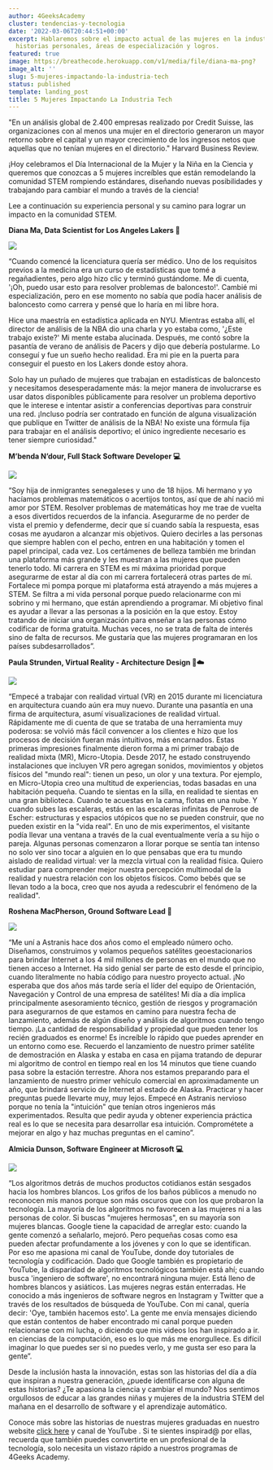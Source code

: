 ```yaml
---
author: 4GeeksAcademy
cluster: tendencias-y-tecnologia
date: '2022-03-06T20:44:51+00:00'
excerpt: Hablaremos sobre el impacto actual de las mujeres en la industria STEM, sus
  historias personales, áreas de especialización y logros.
featured: true
image: https://breathecode.herokuapp.com/v1/media/file/diana-ma-png?
image_alt: ''
slug: 5-mujeres-impactando-la-industria-tech
status: published
template: landing_post
title: 5 Mujeres Impactando La Industria Tech
---
```

"En un análisis global de 2.400 empresas realizado por Credit Suisse, las organizaciones con al menos una mujer en el directorio generaron un mayor retorno sobre el capital y un mayor crecimiento de los ingresos netos que aquellas que no tenían mujeres en el directorio." Harvard Business Review.

¡Hoy celebramos el Día Internacional de la Mujer y la Niña en la Ciencia y queremos que conozcas a 5 mujeres increíbles que están remodelando la comunidad STEM rompiendo estándares, diseñando nuevas posibilidades y trabajando para cambiar el mundo a través de la ciencia!

Lee a continuación su experiencia personal y su camino para lograr un impacto en la comunidad STEM.


**Diana Ma, Data Scientist for Los Angeles Lakers 🏀**

![](https://breathecode.herokuapp.com/v1/media/file/diana-ma-png?)

“Cuando comencé la licenciatura quería ser médico. Uno de los requisitos previos a la medicina era un curso de estadísticas que tomé a regañadientes, pero algo hizo clic y terminó gustándome. Me di cuenta, '¡Oh, puedo usar esto para resolver problemas de baloncesto!'. Cambié mi especialización, pero en ese momento no sabía que podía hacer análisis de baloncesto como carrera y pensé que lo haría en mi libre hora.

Hice una maestría en estadística aplicada en NYU. Mientras estaba allí, el director de análisis de la NBA dio una charla y yo estaba como, '¿Este trabajo existe?' Mi mente estaba alucinada. Después, me contó sobre la pasantía de verano de análisis de Pacers y dijo que debería postularme. Lo conseguí y fue un sueño hecho realidad. Era mi pie en la puerta para conseguir el puesto en los Lakers donde estoy ahora.

Solo hay un puñado de mujeres que trabajan en estadísticas de baloncesto y necesitamos desesperadamente más: la mejor manera de involucrarse es usar datos disponibles públicamente para resolver un problema deportivo que le interese e intentar asistir a conferencias deportivas para construir una red. ¡Incluso podría ser contratado en función de alguna visualización que publique en Twitter de análisis de la NBA! No existe una fórmula fija para trabajar en el análisis deportivo; el único ingrediente necesario es tener siempre curiosidad."


**M’benda N’dour, Full Stack Software Developer 💻**

![](https://breathecode.herokuapp.com/v1/media/file/mbenda-ndour-jpeg?)

“Soy hija de inmigrantes senegaleses y uno de 18 hijos. Mi hermano y yo hacíamos problemas matemáticos o acertijos tontos, así que de ahí nació mi amor por STEM. Resolver problemas de matemáticas hoy me trae de vuelta a esos divertidos recuerdos de la infancia.
Asegurarme de no perder de vista el premio y defenderme, decir que sí cuando sabía la respuesta, esas cosas me ayudaron a alcanzar mis objetivos. Quiero decirles a las personas que siempre hablen con el pecho, entren en una habitación y tomen el papel principal, cada vez.
Los certámenes de belleza también me brindan una plataforma más grande y les muestran a las mujeres que pueden tenerlo todo. Mi carrera en STEM es mi máxima prioridad porque asegurarme de estar al día con mi carrera fortalecerá otras partes de mí. Fortalece mi pompa porque mi plataforma está atrayendo a más mujeres a STEM. Se filtra a mi vida personal porque puedo relacionarme con mi sobrino y mi hermano, que están aprendiendo a programar. Mi objetivo final es ayudar a llevar a las personas a la posición en la que estoy. Estoy tratando de iniciar una organización para enseñar a las personas cómo codificar de forma gratuita. Muchas veces, no se trata de falta de interés sino de falta de recursos. Me gustaría que las mujeres programaran en los países subdesarrollados”.

**Paula Strunden, Virtual Reality - Architecture Design 📐☁️**

![](https://breathecode.herokuapp.com/v1/media/file/paula-strunden-jpeg?) 

“Empecé a trabajar con realidad virtual (VR) en 2015 durante mi licenciatura en arquitectura cuando aún era muy nuevo. Durante una pasantía en una firma de arquitectura, asumí visualizaciones de realidad virtual. Rápidamente me di cuenta de que se trataba de una herramienta muy poderosa: se volvió más fácil convencer a los clientes e hizo que los procesos de decisión fueran más intuitivos, más encarnados.
Estas primeras impresiones finalmente dieron forma a mi primer trabajo de realidad mixta (MR), Micro-Utopia. Desde 2017, he estado construyendo instalaciones que incluyen VR pero agregan sonidos, movimientos y objetos físicos del "mundo real": tienen un peso, un olor y una textura. Por ejemplo, en Micro-Utopia creo una multitud de experiencias, todas basadas en una habitación pequeña. Cuando te sientas en la silla, en realidad te sientas en una gran biblioteca. Cuando te acuestas en la cama, flotas en una nube. Y cuando subes las escaleras, estás en las escaleras infinitas de Penrose de Escher: estructuras y espacios utópicos que no se pueden construir, que no pueden existir en la "vida real".
En uno de mis experimentos, el visitante podía llevar una ventana a través de la cual eventualmente vería a su hijo o pareja. Algunas personas comenzaron a llorar porque se sentía tan intenso no solo ver sino tocar a alguien en lo que pensabas que era tu mundo aislado de realidad virtual: ver la mezcla virtual con la realidad física.
Quiero estudiar para comprender mejor nuestra percepción multimodal de la realidad y nuestra relación con los objetos físicos. Como bebés que se llevan todo a la boca, creo que nos ayuda a redescubrir el fenómeno de la realidad".


**Roshena MacPherson, Ground Software Lead 🚀**

![](https://breathecode.herokuapp.com/v1/media/file/roshena-macpherson-jpeg?) 

“Me uní a Astranis hace dos años como el empleado número ocho. Diseñamos, construimos y volamos pequeños satélites geoestacionarios para brindar Internet a los 4 mil millones de personas en el mundo que no tienen acceso a Internet. Ha sido genial ser parte de esto desde el principio, cuando literalmente no había código para nuestro proyecto actual.
¡No esperaba que dos años más tarde sería el líder del equipo de Orientación, Navegación y Control de una empresa de satélites! Mi día a día implica principalmente asesoramiento técnico, gestión de riesgos y programación para asegurarnos de que estamos en camino para nuestra fecha de lanzamiento, además de algún diseño y análisis de algoritmos cuando tengo tiempo.
¡La cantidad de responsabilidad y propiedad que pueden tener los recién graduados es enorme! Es increíble lo rápido que puedes aprender en un entorno como ese. Recuerdo el lanzamiento de nuestro primer satélite de demostración en Alaska y estaba en casa en pijama tratando de depurar mi algoritmo de control en tiempo real en los 14 minutos que tiene cuando pasa sobre la estación terrestre. Ahora nos estamos preparando para el lanzamiento de nuestro primer vehículo comercial en aproximadamente un año, que brindará servicio de Internet al estado de Alaska.
Practicar y hacer preguntas puede llevarte muy, muy lejos. Empecé en Astranis nervioso porque no tenía la "intuición" que tenían otros ingenieros más experimentados. Resulta que pedir ayuda y obtener experiencia práctica real es lo que se necesita para desarrollar esa intuición. Comprométete a mejorar en algo y haz muchas preguntas en el camino”.


**Almicia Dunson, Software Engineer at Microsoft 💻**

![](https://breathecode.herokuapp.com/v1/media/file/almicia-dunson-jpeg?)

“Los algoritmos detrás de muchos productos cotidianos están sesgados hacia los hombres blancos. Los grifos de los baños públicos a menudo no reconocen mis manos porque son más oscuros que con los que probaron la tecnología. La mayoría de los algoritmos no favorecen a las mujeres ni a las personas de color.
Si buscas "mujeres hermosas", en su mayoría son mujeres blancas. Google tiene la capacidad de arreglar esto: cuando la gente comenzó a señalarlo, mejoró. Pero pequeñas cosas como esa pueden afectar profundamente a los jóvenes y con lo que se identifican.
Por eso me apasiona mi canal de YouTube, donde doy tutoriales de tecnología y codificación. Dado que Google también es propietario de YouTube, la disparidad de algoritmos tecnológicos también está ahí; cuando busca 'ingeniero de software', no encontrará ninguna mujer. Está lleno de hombres blancos y asiáticos. Las mujeres negras están enterradas. He conocido a más ingenieros de software negros en Instagram y Twitter que a través de los resultados de búsqueda de YouTube.
Con mi canal, quería decir: 'Oye, también hacemos esto'. La gente me envía mensajes diciendo que están contentos de haber encontrado mi canal porque pueden relacionarse con mi lucha, o diciendo que mis videos los han inspirado a ir. en ciencias de la computación, eso es lo que más me enorgullece. Es difícil imaginar lo que puedes ser si no puedes verlo, y me gusta ser eso para la gente”.

Desde la inclusión hasta la innovación, estas son las historias del día a día que inspiran a nuestra generación, ¿puede identificarse con alguna de estas historias? ¿Te apasiona la ciencia y cambiar el mundo? Nos sentimos orgullosos de educar a las grandes niñas y mujeres de la industria STEM del mañana en el desarrollo de software y el aprendizaje automático.


Conoce más sobre las historias de nuestras mujeres graduadas en nuestro website [click here](https://4geeksacademy.com/us/testimonials) y canal de YouTube . Si te sientes inspirad@ por ellas, recuerda que también puedes convertirte en un profesional de la tecnología, solo necesita un vistazo rápido a nuestros programas de 4Geeks Academy.